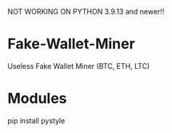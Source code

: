 NOT WORKING ON PYTHON 3.9.13 and newer!!

# Fake-Wallet-Miner
Useless Fake Wallet Miner (BTC, ETH, LTC)

# Modules
pip install pystyle
